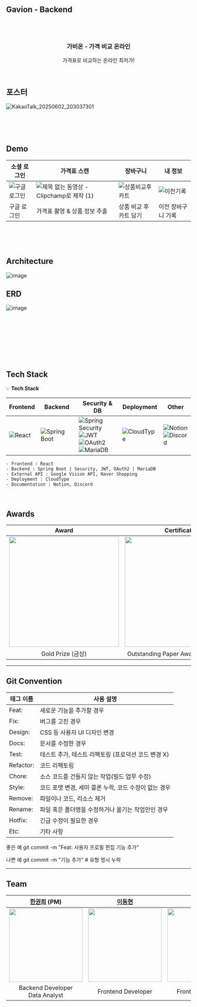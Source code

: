 ## Gavion - Backend


<br><br>
<div align="center">
 <!-- <img src="https://github.com/user-attachments/assets/dedad163-f595-46b8-aeb4-b065c26f6b60" width="200" height="200" /> -->
  <h3 align="center">가비온 - 가격 비교 온라인</h3>
  <p align="center">
    가격표로 비교하는 온라인 최저가! <br>
  </p>
</div>
<br>

## 포스터

![KakaoTalk_20250602_203037301](https://github.com/user-attachments/assets/593df6ce-f7ea-4ac6-ba1c-0f2aac28dbb3)




<br>
<br>
<br>

## Demo
**소셜 로그인**|**가격표 스캔**|**장바구니**|**내 정보**
-----|-----|-----|-----
![구글로그인](https://github.com/user-attachments/assets/169abad6-1ab1-422c-85e6-7a121fbd4a1d)|![제목 없는 동영상 - Clipchamp로 제작 (1)](https://github.com/user-attachments/assets/3df5cb39-21e6-482d-a7ed-e6b147ef1e54)|![상품비교후카트](https://github.com/user-attachments/assets/09111401-8679-4cea-b9c7-5e3c87a31aab)|![이전기록](https://github.com/user-attachments/assets/c2246c4e-77a9-4bab-8a5e-2b790cfc8142)
구글 로그인|가격표 촬영 & 상품 정보 추출|상품 비교 후 카트 담기|이전 장바구니 기록

<br>
<br>
<br>


## Architecture

![image](https://github.com/user-attachments/assets/d5462d8c-17db-4009-9853-7a2189e2fdee)


## ERD

![image](https://github.com/user-attachments/assets/c4df9e73-cca1-470e-a7aa-ffa0bf94ec21)

<br>
<br>
<br>


<br> <br> <br>

## Tech Stack
💡 **Tech Stack**

| Frontend | Backend | Security & DB | Deployment | Other |
|----------|---------|----------------|------------|-------|
| ![React](https://img.shields.io/badge/React-61DAFB?style=for-the-badge&logo=react&logoColor=white) | ![Spring Boot](https://img.shields.io/badge/Spring%20Boot-6DB33F?style=for-the-badge&logo=spring-boot&logoColor=white) <br> | ![Spring Security](https://img.shields.io/badge/Spring%20Security-6DB33F?style=for-the-badge&logo=spring-security&logoColor=white) <br> ![JWT](https://img.shields.io/badge/JSON%20Web%20Token-9013FE?style=for-the-badge&logo=jsonwebtokens&logoColor=white) <br> ![OAuth2](https://img.shields.io/badge/OAuth2-8A2BE2?style=for-the-badge&logo=oauth&logoColor=white) <br> ![MariaDB](https://img.shields.io/badge/MariaDB-003545?style=for-the-badge&logo=mariadb&logoColor=white) | ![CloudType](https://img.shields.io/badge/CloudType-0090F9?style=for-the-badge&logo=cloud&logoColor=white) | ![Notion](https://img.shields.io/badge/Notion-000000?style=for-the-badge&logo=notion&logoColor=white) <br> ![Discord](https://img.shields.io/badge/Discord-5865F2?style=for-the-badge&logo=discord&logoColor=white) |


```
- Frontend : React
- Backend : Spring Boot | Security, JWT, OAuth2 | MariaDB
- External API : Google Vision API, Naver Shopping
- Deployment : CloudType
- Documentation : Notion, Discord
```
<br>

## Awards

| Award | Certificate |
|:---:|:---:|
|  <img width="300" src=""> |<img width="300" src="https://github.com/user-attachments/assets/b65960f1-4b58-445d-920d-7ffe33ae36f5"> |
| Gold Prize (금상) | Outstanding Paper Award (논문 우수상) |




***

## Git Convention 

| 태그 이름   |사용 설명|
|---------|---|
| Feat:   |새로운 기능을 추가할 경우|
| Fix:    |버그를 고친 경우|
| Design: |	CSS 등 사용자 UI 디자인 변경|
| Docs:   |문서를 수정한 경우|
| Test:   |테스트 추가, 테스트 리팩토링 (프로덕션 코드 변경 X)|
| Refactor:|	코드 리팩토링|
| Chore:  |소스 코드를 건들지 않는 작업(빌드 업무 수정)|
| Style:  |코드 포맷 변경, 세미 콜론 누락, 코드 수정이 없는 경우|
| Remove: |파일이나 코드, 리소스 제거|
| Rename: |파일 혹은 폴더명을 수정하거나 옮기는 작업만인 경우|
| Hotfix: |긴급 수정이 필요한 경우|
| Etc:    |기타 사항|


좋은 예
git commit -m "Feat: 사용자 프로필 편집 기능 추가"

나쁜 예
git commit -m "기능 추가" # 유형 명시 누락


***
## Team

| [한권희](https://github.com/abookhui) (PM) | [이동현](https://github.com/ldh0784) | [김경민](https://github.com/enterinthere) | [김하연](https://github.com/machkite) | [김동하](https://github.com/EastHA2403) |
|:---:|:---:|:---:|:---:|:---:|
| <img width="200" src="https://github.com/abookhui.png"> | <img width="200" src="https://github.com/ldh0784.png"> | <img width="200" src="https://github.com/enterinthere.png"> | <img width="200" src="https://github.com/machkite.png"> | <img width="200" src="https://github.com/EastHA2403.png"> |
| Backend Developer <br> Data Analyst | Frontend Developer | Frontend Developer | Frontend Developer | Backend Developer |

